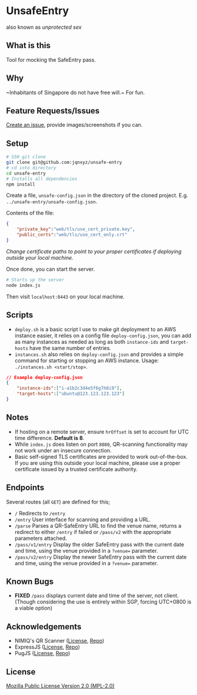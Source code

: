 # UnsafeEntry

also known as *unprotected sex*

## What is this
Tool for mocking the SafeEntry pass.

## Why
~Inhabitants of Singapore do not have free will.~
For fun.

## Feature Requests/Issues
[Create an issue](https://github.com/Jqnxyz/unsafe-entry/issues/new), provide images/screenshots if you can.

## Setup
```sh
# SSH git clone
git clone git@github.com:jqnxyz/unsafe-entry
# cd into directory
cd unsafe-entry
# Installs all dependencies
npm install
```

Create a file, `unsafe-config.json` in the directory of the cloned project. E.g. `../unsafe-entry/unsafe-config.json`.

Contents of the file:
```json
{
	"private_key":"web/tls/use_cert_private.key",
	"public_certs":"web/tls/use_cert_only.crt"
}
```

*Change certificate paths to point to your proper certificates if deploying outside your local machine.*

Once done, you can start the server.

```sh
# Starts up the server
node index.js
```

Then visit `localhost:8443` on your local machine.

## Scripts
* `deploy.sh` is a basic script I use to make git deployment to an AWS instance easier, it relies on a config file `deploy-config.json`, you can add as many instances as needed as long as both `instance-ids` and `target-hosts` have the same number of entries.
* `instances.sh` also relies on `deploy-config.json` and provides a simple command for starting or stopping an AWS instance. Usage: `./instances.sh <start/stop>`.

```json
// Example deploy-config.json
{
	"instance-ids":["i-a1b2c3d4e5f6g7h8i9"],
	"target-hosts":["ubuntu@123.123.123.123"]
}
```

## Notes
* If hosting on a remote server, ensure `hrOffset` is set to account for UTC time difference. **Default is 8**.
* While `index.js` does listen on port `8080`, QR-scanning functionality may not work under an insecure connection.
* Basic self-signed TLS certificates are provided to work out-of-the-box. If you are using this outside your local machine, please use a proper certificate issued by a trusted certificate authority.

## Endpoints
Several routes (all `GET`) are defined for this;
* `/`
	Redirects to `/entry`
* `/entry`
	User interface for scanning and providing a URL.
* `/parse`
	Parses a QR-SafeEntry URL to find the venue name, returns a redirect to either `/entry` if failed or `/pass/v2` with the appropriate parameters attached.
* `/pass/v1/entry`
	Display the older SafeEntry pass with the current date and time, using the venue provided in a `?venue=` parameter. 
* `/pass/v2/entry`
	Display the newer SafeEntry pass with the current date and time, using the venue provided in a `?venue=` parameter. 

## Known Bugs
* **FIXED** `/pass` displays current date and time of the server, not client. (Though considering the use is entirely within SGP, forcing UTC+0800 is a viable option)

## Acknowledgements
* NIMIQ's QR Scanner ([License](Licenses/QR-SCANNER-LICENSE), [Repo](https://github.com/nimiq/qr-scanner))
* ExpressJS ([License](Licenses/EXPRESS-LICENSE), [Repo](https://github.com/expressjs/express))
* PugJS ([License](Licenses/PUG-LICENSE), [Repo](https://github.com/pugjs/pug))

## License
[Mozilla Public License Version 2.0 (MPL-2.0)](LICENSE.md)